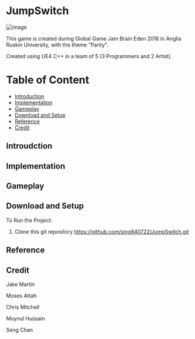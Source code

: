 # JumpSwitch
![image](https://user-images.githubusercontent.com/9387781/68987093-2752cb80-081e-11ea-8103-0a746517466e.png)

This game is created during Global Game Jam Brain Eden 2016 in Anglia Ruskin University, with the theme "Parity".

Created using UE4 C++ in a team of 5 (3 Programmers and 2 Artist).

# Table of Content
* [Introduction](#introduction)
* [Implementation](#implementation)
* [Gameplay](#gameplay)
* [Download and Setup](#download-and-setup)
* [Reference](#reference)
* [Credit](#credit)

## Introudction

## Implementation

## Gameplay

## Download and Setup

To Run the Project:

1. Clone this git repository https://github.com/sing840722/JumpSwitch.git


## Reference

## Credit
Jake Martin

Moses Attah

Chris Mitchell

Moynul Hussain

Seng Chan
